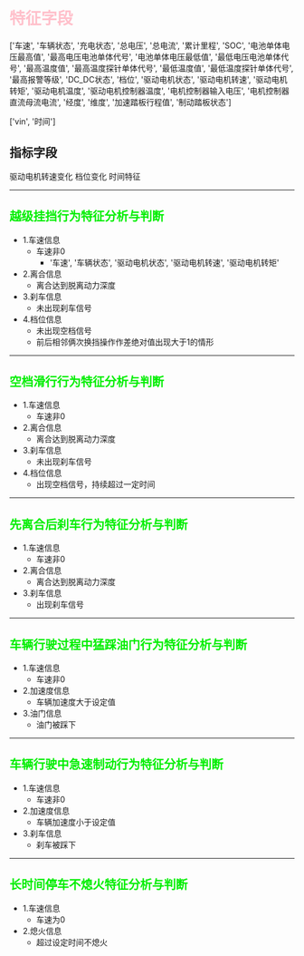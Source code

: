 # <font color=pink>特征字段</font>

['车速', '车辆状态', '充电状态', '总电压', '总电流', '累计里程', 'SOC', '电池单体电压最高值', '最高电压电池单体代号', '电池单体电压最低值', '最低电压电池单体代号', '最高温度值', '最高温度探针单体代号', '最低温度值', '最低温度探针单体代号', '最高报警等级', 'DC_DC状态', '档位', '驱动电机状态', '驱动电机转速', '驱动电机转矩', '驱动电机温度', '驱动电机控制器温度', '电机控制器输入电压', '电机控制器直流母流电流', '经度', '维度', '加速踏板行程值', '制动踏板状态']

['vin', '时间']

## 指标字段
驱动电机转速变化
档位变化
时间特征

---

## <font color=gree>越级挂挡行为特征分析与判断</font>
* 1.车速信息
    * 车速非0
        * '车速', '车辆状态', '驱动电机状态', '驱动电机转速', '驱动电机转矩'
* 2.离合信息
    * 离合达到脱离动力深度
* 3.刹车信息
    * 未出现刹车信号
* 4.档位信息
    * 未出现空档信号
    * 前后相邻俩次换挡操作作差绝对值出现大于1的情形 

---
## <font color=gree>空档滑行行为特征分析与判断</font>

* 1.车速信息
    * 车速非0
* 2.离合信息
    * 离合达到脱离动力深度
* 3.刹车信息
    * 未出现刹车信号
* 4.档位信息
    * 出现空档信号，持续超过一定时间

---

## <font color=gree>先离合后刹车行为特征分析与判断</font>

* 1.车速信息
    * 车速非0
* 2.离合信息
    * 离合达到脱离动力深度
* 3.刹车信息
    * 出现刹车信号

---
## <font color=gree>车辆行驶过程中猛踩油门行为特征分析与判断</font>

* 1.车速信息
    * 车速非0
* 2.加速度信息
    * 车辆加速度大于设定值
* 3.油门信息
    * 油门被踩下

---
## <font color=gree>车辆行驶中急速制动行为特征分析与判断</font>

* 1.车速信息
    * 车速非0
* 2.加速度信息
    * 车辆加速度小于设定值
* 3.刹车信息
    * 刹车被踩下


---
## <font color=gree>长时间停车不熄火特征分析与判断</font>

* 1.车速信息
    * 车速为0
* 2.熄火信息
    * 超过设定时间不熄火





























